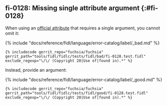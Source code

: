 ## fi-0128: Missing single attribute argument {:#fi-0128}

When using an [official attribute](/reference/fidl/language/attributes.md)
that requires a single argument, you cannot omit it:

{% include "docs/reference/fidl/language/error-catalog/label/_bad.md" %}

```fidl
{% includecode gerrit_repo="fuchsia/fuchsia" gerrit_path="tools/fidl/fidlc/tests/fidl/bad/fi-0128.test.fidl" exclude_regexp="\/\/ (Copyright 20|Use of|found in).*" %}
```

Instead, provide an argument:

{% include "docs/reference/fidl/language/error-catalog/label/_good.md" %}

```fidl
{% includecode gerrit_repo="fuchsia/fuchsia" gerrit_path="tools/fidl/fidlc/tests/fidl/good/fi-0128.test.fidl" exclude_regexp="\/\/ (Copyright 20|Use of|found in).*" %}
```
